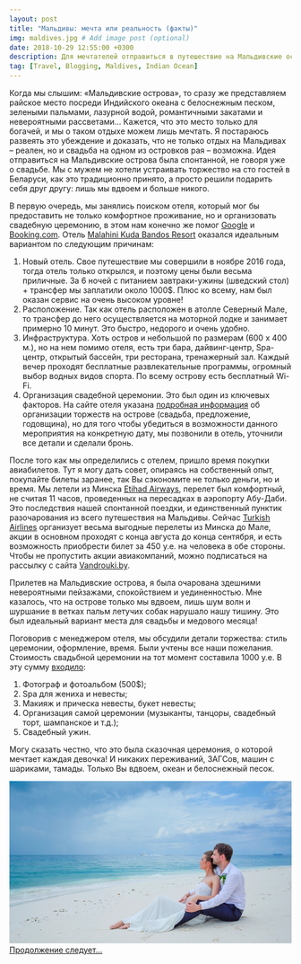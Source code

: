 ```yaml
---
layout: post
title: "Мальдивы: мечта или реальность (факты)"
img: maldives.jpg # Add image post (optional)
date: 2018-10-29 12:55:00 +0300
description: Для мечтателей отправиться в путешествие на Мальдивские острова и организовать там свадебную церемонию. # Add post description (optional)
tag: [Travel, Blogging, Maldives, Indian Ocean]
---
```

Когда мы слышим: «Мальдивские острова», то сразу же представляем райское место посреди Индийского океана с белоснежным песком, зелеными пальмами, лазурной водой, романтичными закатами и невероятными рассветами… Кажется, что это место только для богачей, и мы о таком отдыхе можем лишь мечтать. Я постараюсь развеять это убеждение и доказать, что не только отдых на Мальдивах – реален, но и свадьба на одном из островков рая – возможна. 
Идея отправиться на Мальдивские острова была спонтанной, не говоря уже о свадьбе. Мы с мужем не хотели устраивать торжество на сто гостей в Беларуси, как это традиционно принято, а просто решили подарить себя друг другу: лишь мы вдвоем и больше никого. 


В первую очередь, мы занялись поиском отеля, который мог бы предоставить не только комфортное проживание, но и организовать свадебную церемонию, в этом нам конечно же помог [Google](https://www.google.com/) и [Booking.com](https://www.booking.com/). Отель [Malahini Kuda Bandos Resort](http://www.malahini.mv/index.html#!/) оказался идеальным вариантом по следующим причинам:

1. Новый отель. Свое путешествие мы совершили в ноябре 2016 года, тогда отель только открылся, и поэтому цены были весьма приличные. За 6 ночей с питанием завтраки-ужины (шведский стол) + трансфер мы заплатили около 1000$. Плюс ко всему, нам был оказан сервис на очень высоком уровне!
2. Расположение. Так как отель расположен в атолле Северный Мале, то трансфер до него осуществляется на моторной лодке и занимает примерно 10 минут. Это быстро, недорого и очень удобно. 
3. Инфраструктура. Хоть остров и небольшой по размерам (600 х 400 м.), но на нем помимо отеля, есть три бара, дайвинг-центр, Spa-центр, открытый бассейн, три ресторана, тренажерный зал. Каждый вечер проходят бесплатные развлекательные программы, огромный выбор водных видов спорта. По всему острову есть бесплатный Wi-Fi.
4. Организация свадебной церемонии. Это был один из ключевых факторов. На сайте отеля указана [подробная информация](http://www.malahini.mv/#!/romance) об организации торжеств на острове (свадьба, предложение, годовщина), но для того чтобы убедиться в возможности данного мероприятия на конкретную дату, мы позвонили в отель, уточнили все детали и сделали бронь.


После того как мы определились с отелем, пришло время покупки авиабилетов. Тут я могу дать совет, опираясь на собственный опыт, покупайте билеты заранее, так Вы сэкономите не только деньги, но и время. Мы летели из Минска [Etihad Airways](https://www.etihad.com/en-us/), перелет был комфортный, не считая 11 часов, проведенных на пересадках в аэропорту Абу-Даби. Это последствия нашей спонтанной поездки, и единственный пунктик разочарования из всего путешествия на Мальдивы. 
Сейчас [Turkish Airlines](https://www.turkishairlines.com/ru-ru/) организует весьма выгодные перелеты из Минска до Мале, акции в основном проходят с конца августа до конца сентября, и есть возможность приобрести билет за 450 у.е. на человека в обе стороны. Чтобы не пропустить акции авиакомпаний, можно подписаться на рассылку с сайта [Vandrouki.by](https://vandrouki.by/). 


Прилетев на Мальдивские острова, я была очарована здешними невероятными пейзажами, спокойствием и уединенностью. Мне казалось, что на острове только мы вдвоем, лишь шум волн и шуршание в ветках пальм летучих собак нарушало нашу тишину. Это был идеальный вариант места для свадьбы и медового месяца! 

Поговорив с менеджером отеля, мы обсудили детали торжества: стиль церемонии, оформление, время. Были учтены все наши пожелания. Стоимость свадьбной церемонии на тот момент составила 1000 у.е. В эту сумму [входило](http://www.malahini.mv/#!/romance/weddings): 

1.	Фотограф и фотоальбом (500$);
2.	Spa для жениха и невесты;
3.	Макияж и прическа невесты, букет невесты;
4.	Организация самой церемонии (музыканты, танцоры, свадебный торт, шампанское и т.д.);
5.	Свадебный ужин. 

Могу сказать честно, что это была сказочная церемония, о которой мечтает каждая девочка! И никаких переживаний, ЗАГСов, машин с шариками, тамады. Только Вы вдвоем, океан и белоснежный песок. 

![our wedding](/assets/img/maldives2.jpg)
[Продолжение следует…](http://christina.kuleshevi.ch/maldives-dream-or-reality-part2/)





